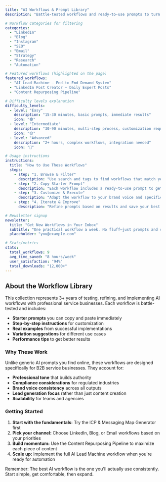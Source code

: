 ```yaml
---
title: "AI Workflows & Prompt Library"
description: "Battle-tested workflows and ready-to-use prompts to turn marketing strategy into consistent execution. Browse, filter, and implement immediately."

# Workflow categories for filtering
categories:
  - "LinkedIn"
  - "Blog"
  - "Instagram"
  - "SEO"
  - "Email"
  - "Strategy"
  - "Research"
  - "Automation"

# Featured workflows (highlighted on the page)
featured_workflows:
  - "AI Lead Machine — End-to-End Demand System"
  - "LinkedIn Post Creator — Daily Expert Posts"
  - "Content Repurposing Pipeline"

# Difficulty levels explanation
difficulty_levels:
  - level: "Easy"
    description: "15-30 minutes, basic prompts, immediate results"
    icon: "🟢"
  - level: "Intermediate" 
    description: "30-90 minutes, multi-step process, customization required"
    icon: "🟡"
  - level: "Advanced"
    description: "2+ hours, complex workflows, integration needed"
    icon: "🔴"

# Usage instructions
instructions:
  title: "How to Use These Workflows"
  steps:
    - step: "1. Browse & Filter"
      description: "Use search and tags to find workflows that match your needs"
    - step: "2. Copy Starter Prompt" 
      description: "Each workflow includes a ready-to-use prompt to get started"
    - step: "3. Customize & Execute"
      description: "Adapt the workflow to your brand voice and specific requirements"
    - step: "4. Iterate & Improve"
      description: "Refine prompts based on results and save your best variations"

# Newsletter signup
newsletter:
  title: "Get New Workflows in Your Inbox"
  subtitle: "One practical workflow a week. No fluff—just prompts and steps you can use the same day."
  placeholder: "you@example.com"

# Stats/metrics
stats:
  total_workflows: 9
  avg_time_saved: "8 hours/week"
  user_satisfaction: "94%"
  total_downloads: "12,000+"
---
```


## About the Workflow Library

This collection represents 3+ years of testing, refining, and implementing AI workflows with professional service businesses. Each workflow is battle-tested and includes:

- **Starter prompts** you can copy and paste immediately
- **Step-by-step instructions** for customization
- **Real examples** from successful implementations
- **Variation suggestions** for different use cases
- **Performance tips** to get better results

### Why These Work

Unlike generic AI prompts you find online, these workflows are designed specifically for B2B service businesses. They account for:

- **Professional tone** that builds authority
- **Compliance considerations** for regulated industries  
- **Brand voice consistency** across all outputs
- **Lead generation focus** rather than just content creation
- **Scalability** for teams and agencies

### Getting Started

1. **Start with the fundamentals:** Try the ICP & Messaging Map Generator first
2. **Pick your channel:** Choose LinkedIn, Blog, or Email workflows based on your priorities  
3. **Build momentum:** Use the Content Repurposing Pipeline to maximize each piece of content
4. **Scale up:** Implement the full AI Lead Machine workflow when you're ready for automation

Remember: The best AI workflow is the one you'll actually use consistently. Start simple, get comfortable, then expand.